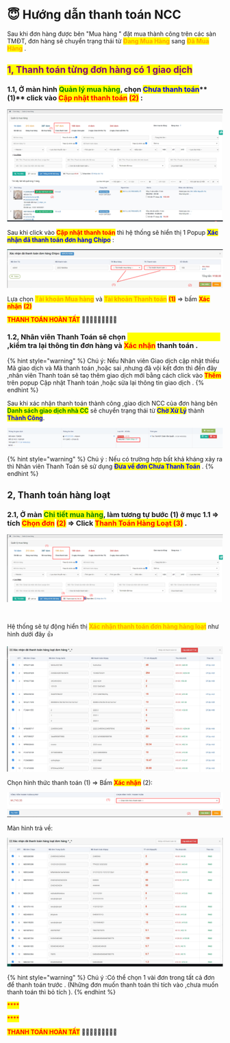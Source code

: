 # 😇 Hướng dẫn thanh toán NCC

Sau khi đơn hàng được bên "Mua hàng " đặt mua thành công trên các sàn TMĐT, đơn hàng sẽ chuyển trạng thái từ <mark style="color:orange;">**Đang Mua Hàng**</mark> sang <mark style="color:orange;">**Đã Mua Hàng**</mark> .

## <mark style="color:purple;">**1, Thanh toán từng đơn hàng có 1 giao dịch**</mark>

### 1.1, Ở màn hình <mark style="color:green;">**Quản lý mua hàng**</mark>, chọn <mark style="color:blue;">**Chưa thanh toán**</mark>** **<mark style="color:red;">**(1)**</mark> click vào <mark style="color:red;">**Cập nhật thanh toán**</mark> <mark style="color:red;">(2)</mark> :

![](../../.gitbook/assets/1655277305057.png)

Sau khi click vào <mark style="color:red;">**Cập nhật thanh toán**</mark> thì hệ thống sẽ hiển thị 1 Popup <mark style="color:blue;">**Xác nhận đã thanh toán đơn hàng Chipo**</mark> :

![](../../.gitbook/assets/1655277751441.png)

Lựa chọn <mark style="color:orange;">T</mark><mark style="color:orange;">**ài khoản Mua hàng**</mark> và <mark style="color:orange;">**Tài khoản Thanh toán**</mark> <mark style="color:red;">**(1)**</mark> => bấm <mark style="color:red;">**Xác nhận**</mark> <mark style="color:red;">**(2)**</mark>



&#x20;                                                     <mark style="color:red;">**THANH TOÁN HOÀN TẤT**</mark> :tada::tada::tada::tada::tada::tada::tada::tada::tada:

### 1.2, Nhân viên Thanh Toán sẽ chọn <mark style="color:yellow;">**Thêm tài khoản Thanh toán**</mark> ,kiểm tra lại thông tin đơn hàng và <mark style="color:red;">**Xác nhận**</mark> thanh toán .

{% hint style="warning" %}
Chú ý: Nếu Nhân viên Giao dịch cập nhật thiếu Mã giao dịch và Mã thanh toán ,hoặc sai ,nhưng đã vội kết đơn thì đến đây ,nhân viên Thanh toán sẽ taọ thêm giao dịch mới bằng cách click vào <mark style="color:red;">**Thêm**</mark> trên popup Cập nhật Thanh toán ,hoặc sửa lại thông tin giao dịch .
{% endhint %}

Sau khi xác nhận thanh toán thành công ,giao dịch NCC của đơn hàng bên <mark style="color:green;">**Danh sách giao dịch nhà CC**</mark> sẽ chuyển trạng thái từ <mark style="color:blue;">**Chờ Xử Lý**</mark> thành <mark style="color:blue;">**Thành Công**</mark>.

![](../../.gitbook/assets/1655200454231.png)

{% hint style="warning" %}
Chú ý : Nếu có trường hợp bất khả kháng xảy ra thì Nhân viên Thanh Toán sẽ sử dụng <mark style="color:blue;">**Đưa về đơn Chưa Thanh Toán**</mark> .
{% endhint %}

## 2, Thanh toán hàng loạt

### 2.1, Ở màn <mark style="color:green;">**Chi tiết mua hàng**</mark>, làm tương tự bước (1) ở mục 1.1 =>  tích <mark style="color:red;">**Chọn đơn**</mark> <mark style="color:red;">**(2)**</mark> => Click  <mark style="color:red;">**Thanh Toán Hàng Loạt  (3)**</mark> .

![](../../.gitbook/assets/1655279813405.png)

​​​​​​​

Hệ thống sẽ tự động hiển thị <mark style="color:orange;">**Xác nhận thanh toán đơn hàng hàng loạt**</mark>  như hình dưới đây :thumbsup:

![](../../.gitbook/assets/1655280314669.png)

Chọn hình thức thanh toán (1) => Bấm <mark style="color:red;">**Xác nhận**</mark> (2):&#x20;

![](<../../.gitbook/assets/1655280729103 (1).png>)

Màn hình trả về:&#x20;

![                                       ](../../.gitbook/assets/1655281075744.png)

{% hint style="warning" %}
Chú ý :Có thể chọn 1 vài đơn trong tất cả đơn để thanh toán trước . (Những đơn muốn thanh toán thì tích vào ,chưa muốn thanh toán thì bỏ tích ).
{% endhint %}

<mark style="color:red;">****</mark>

<mark style="color:red;">****</mark>

&#x20;                                                <mark style="color:red;">**THANH TOÁN HOÀN TẤT**</mark> :tada::tada::tada::tada::tada::tada::tada::tada::tada:

